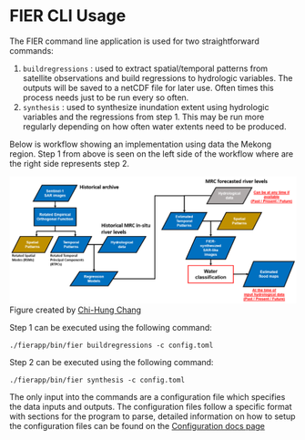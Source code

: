 # FIER CLI Usage

The FIER command line application is used for two straightforward commands:
1. `buildregressions` : used to extract spatial/temporal patterns from satellite observations and build regressions to hydrologic variables. The outputs will be saved to a netCDF file for later use. Often times this process needs just to be run every so often.
2. `synthesis` : used to synthesize inundation extent using hydrologic variables and the regressions from step 1. This may be run more regularly depending on how often water extents need to be produced.

Below is workflow showing an implementation using data the Mekong region. Step 1 from above is seen on the left side of the workflow where are the right side represents step 2.

![FIER Worflow](assets/fier_workflow.png)
Figure created by [Chi-Hung Chang](https://github.com/chchang1990)

Step 1 can be executed using the following command:

```
./fierapp/bin/fier buildregressions -c config.toml
```

Step 2 can be executed using the following command:

```
./fierapp/bin/fier synthesis -c config.toml
```

The only input into the commands are a configuration file which specifies the data inputs and outputs. The configuration files follow a specific format with sections for the program to parse, detailed information on how to setup the configuration files can be found on the [Configuration docs page](config)
